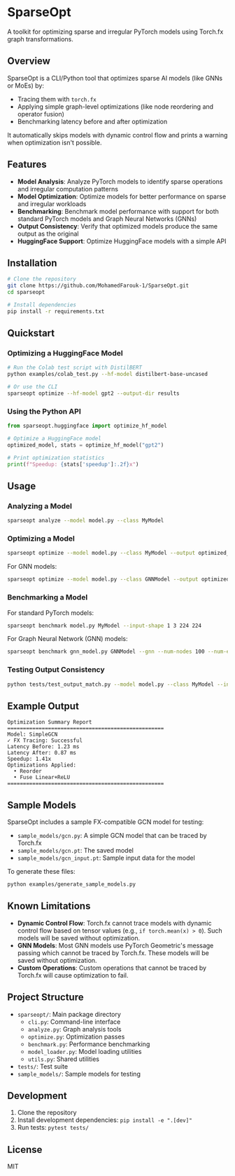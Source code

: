 # SparseOpt

A toolkit for optimizing sparse and irregular PyTorch models using Torch.fx graph transformations.

## Overview

SparseOpt is a CLI/Python tool that optimizes sparse AI models (like GNNs or MoEs) by:
- Tracing them with `torch.fx`
- Applying simple graph-level optimizations (like node reordering and operator fusion)
- Benchmarking latency before and after optimization

It automatically skips models with dynamic control flow and prints a warning when optimization isn't possible.

## Features

- **Model Analysis**: Analyze PyTorch models to identify sparse operations and irregular computation patterns
- **Model Optimization**: Optimize models for better performance on sparse and irregular workloads
- **Benchmarking**: Benchmark model performance with support for both standard PyTorch models and Graph Neural Networks (GNNs)
- **Output Consistency**: Verify that optimized models produce the same output as the original
- **HuggingFace Support**: Optimize HuggingFace models with a simple API

## Installation

```bash
# Clone the repository
git clone https://github.com/MohamedFarouk-1/SparseOpt.git
cd sparseopt

# Install dependencies
pip install -r requirements.txt
```

## Quickstart

### Optimizing a HuggingFace Model

```bash
# Run the Colab test script with DistilBERT
python examples/colab_test.py --hf-model distilbert-base-uncased

# Or use the CLI
sparseopt optimize --hf-model gpt2 --output-dir results
```

### Using the Python API

```python
from sparseopt.huggingface import optimize_hf_model

# Optimize a HuggingFace model
optimized_model, stats = optimize_hf_model("gpt2")

# Print optimization statistics
print(f"Speedup: {stats['speedup']:.2f}x")
```

## Usage

### Analyzing a Model

```bash
sparseopt analyze --model model.py --class MyModel
```

### Optimizing a Model

```bash
sparseopt optimize --model model.py --class MyModel --output optimized_model.py
```

For GNN models:

```bash
sparseopt optimize --model model.py --class GNNModel --output optimized_model.py --gnn
```

### Benchmarking a Model

For standard PyTorch models:

```bash
sparseopt benchmark model.py MyModel --input-shape 1 3 224 224
```

For Graph Neural Network (GNN) models:

```bash
sparseopt benchmark gnn_model.py GNNModel --gnn --num-nodes 100 --num-edges 500 --node-features 16
```

### Testing Output Consistency

```bash
python tests/test_output_match.py --model model.py --class MyModel --input input.pt --output optimized_model.pt
```

## Example Output

```
Optimization Summary Report
==================================================
Model: SimpleGCN
✓ FX Tracing: Successful
Latency Before: 1.23 ms
Latency After: 0.87 ms
Speedup: 1.41x
Optimizations Applied:
  • Reorder
  • Fuse Linear+ReLU
==================================================
```

## Sample Models

SparseOpt includes a sample FX-compatible GCN model for testing:

- `sample_models/gcn.py`: A simple GCN model that can be traced by Torch.fx
- `sample_models/gcn.pt`: The saved model
- `sample_models/gcn_input.pt`: Sample input data for the model

To generate these files:

```bash
python examples/generate_sample_models.py
```

## Known Limitations

- **Dynamic Control Flow**: Torch.fx cannot trace models with dynamic control flow based on tensor values (e.g., `if torch.mean(x) > 0`). Such models will be saved without optimization.
- **GNN Models**: Most GNN models use PyTorch Geometric's message passing which cannot be traced by Torch.fx. These models will be saved without optimization.
- **Custom Operations**: Custom operations that cannot be traced by Torch.fx will cause optimization to fail.

## Project Structure

- `sparseopt/`: Main package directory
  - `cli.py`: Command-line interface
  - `analyze.py`: Graph analysis tools
  - `optimize.py`: Optimization passes
  - `benchmark.py`: Performance benchmarking
  - `model_loader.py`: Model loading utilities
  - `utils.py`: Shared utilities
- `tests/`: Test suite
- `sample_models/`: Sample models for testing

## Development

1. Clone the repository
2. Install development dependencies: `pip install -e ".[dev]"`
3. Run tests: `pytest tests/`

## License

MIT 